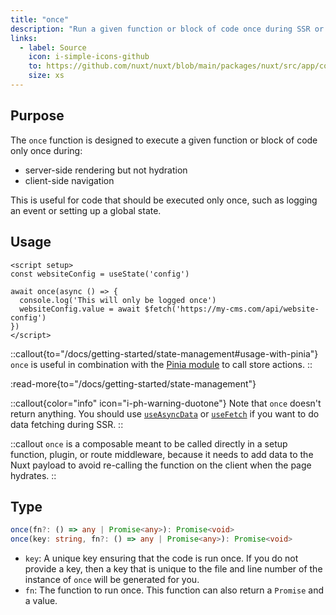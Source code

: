 ```yaml
---
title: "once"
description: "Run a given function or block of code once during SSR or CSR."
links:
  - label: Source
    icon: i-simple-icons-github
    to: https://github.com/nuxt/nuxt/blob/main/packages/nuxt/src/app/composables/error.ts
    size: xs
---
```


## Purpose

The `once` function is designed to execute a given function or block of code only once during:
- server-side rendering but not hydration
- client-side navigation

This is useful for code that should be executed only once, such as logging an event or setting up a global state.

## Usage

```vue [app.vue]
<script setup>
const websiteConfig = useState('config')

await once(async () => {
  console.log('This will only be logged once')
  websiteConfig.value = await $fetch('https://my-cms.com/api/website-config')
})
</script>
```

::callout{to="/docs/getting-started/state-management#usage-with-pinia"}
`once` is useful in combination with the [Pinia module](/modules/pinia) to call store actions.
::

:read-more{to="/docs/getting-started/state-management"}

::callout{color="info" icon="i-ph-warning-duotone"}
Note that `once` doesn't return anything. You should use [`useAsyncData`](/docs/api/composables/use-async-data) or [`useFetch`](/docs/api/composables/use-fetch) if you want to do data fetching during SSR.
::

::callout
`once` is a composable meant to be called directly in a setup function, plugin, or route middleware, because it needs to add data to the Nuxt payload to avoid re-calling the function on the client when the page hydrates.
::

## Type

```ts
once(fn?: () => any | Promise<any>): Promise<void>
once(key: string, fn?: () => any | Promise<any>): Promise<void>
```

- `key`: A unique key ensuring that the code is run once. If you do not provide a key, then a key that is unique to the file and line number of the instance of `once` will be generated for you.
- `fn`: The function to run once. This function can also return a `Promise` and a value.
